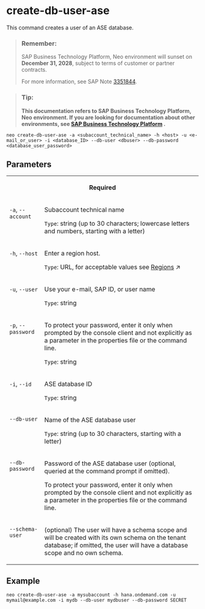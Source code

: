 <!-- loio487b85d51994405d8198f8690c0be504 -->

# create-db-user-ase

This command creates a user of an ASE database.



> ### Remember:  
> SAP Business Technology Platform, Neo environment will sunset on **December 31, 2028**, subject to terms of customer or partner contracts.
> 
> For more information, see SAP Note [3351844](https://me.sap.com/notes/3351844).

> ### Tip:  
> **This documentation refers to SAP Business Technology Platform, Neo environment. If you are looking for documentation about other environments, see [SAP Business Technology Platform](https://help.sap.com/docs/btp/sap-business-technology-platform/sap-business-technology-platform?version=Cloud) .**



```
neo create-db-user-ase -a <subaccount_technical_name> -h <host> -u <e-mail_or_user> -i <database_ID> --db-user <dbuser> --db-password <database_user_password>

```



## Parameters


<table>
<tr>
<th valign="top" colspan="2">

Required

</th>
</tr>
<tr>
<td valign="top">

`-a`, `--account`

</td>
<td valign="top">

Subaccount technical name

`Type`: string \(up to 30 characters; lowercase letters and numbers, starting with a letter\)

</td>
</tr>
<tr>
<td valign="top">

`-h`, `--host`

</td>
<td valign="top">

Enter a region host.

`Type`: URL, for acceptable values see [Regions](https://help.sap.com/viewer/65de2977205c403bbc107264b8eccf4b/Cloud/en-US/350356d1dc314d3199dca15bd2ab9b0e.html "You can deploy applications in different regions. Each region represents a geographical location (for example, Europe, US East) where applications, data, or services are hosted.") :arrow_upper_right:

</td>
</tr>
<tr>
<td valign="top">

`-u`, `--user`

</td>
<td valign="top">

Use your e-mail, SAP ID, or user name

`Type`: string

</td>
</tr>
<tr>
<td valign="top">

`-p`, `--password`

</td>
<td valign="top">

To protect your password, enter it only when prompted by the console client and not explicitly as a parameter in the properties file or the command line.

`Type`: string

</td>
</tr>
<tr>
<td valign="top">

`-i`, `--id`

</td>
<td valign="top">

ASE database ID

`Type`: string

</td>
</tr>
<tr>
<td valign="top">

`--db-user`

</td>
<td valign="top">

Name of the ASE database user

`Type`: string \(up to 30 characters, starting with a letter\)

</td>
</tr>
<tr>
<td valign="top">

`--db-password`

</td>
<td valign="top">

Password of the ASE database user \(optional, queried at the command prompt if omitted\).

To protect your password, enter it only when prompted by the console client and not explicitly as a parameter in the properties file or the command line.

</td>
</tr>
<tr>
<td valign="top">

`--schema-user`

</td>
<td valign="top">

\(optional\) The user will have a schema scope and will be created with its own schema on the tenant database; if omitted, the user will have a database scope and no own schema.

</td>
</tr>
</table>



## Example

```
neo create-db-user-ase -a mysubaccount -h hana.ondemand.com -u mymail@example.com -i mydb --db-user mydbuser --db-password SECRET
```

